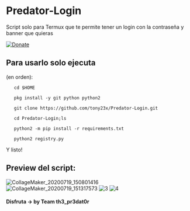 # Predator-Login
Script solo para Termux que te permite tener un login con la contraseña y banner que quieras

[![Donate](https://img.shields.io/badge/Donate-PayPal-green.svg)](https://www.paypal.me/th3pr3d4t0r)

## Para usarlo solo ejecuta

(en orden):

       cd $HOME
       
       pkg install -y git python python2 
        
       git clone https://github.com/tony23x/Predator-Login.git

       cd Predator-Login;ls

       python2 -m pip install -r requirements.txt

       python2 registry.py

Y listo!

## Preview del script:
![CollageMaker_20200719_150801416](https://user-images.githubusercontent.com/55555800/87884502-1df9ae80-c9fe-11ea-8c88-3a96192fda55.jpg)
![CollageMaker_20200719_151317573](https://user-images.githubusercontent.com/55555800/87884522-41bcf480-c9fe-11ea-97a6-3338e8f81b8f.jpg)
![3](https://user-images.githubusercontent.com/55555800/87884560-79c43780-c9fe-11ea-9957-3a8c57565963.jpg)
![4](https://user-images.githubusercontent.com/55555800/87884578-a4ae8b80-c9fe-11ea-9afe-d35e5b107b35.jpg)


#### Disfruta -> by Team th3_pr3dat0r



